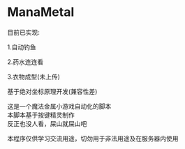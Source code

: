 # ManaMetal
目前已实现:

1.自动钓鱼

2.药水连连看

3.衣物成型(未上传)


基于绝对坐标原理开发(兼容性差)

这是一个魔法金属小游戏自动化的脚本  
本脚本基于按键精灵制作  
反正也没人看，屎山就屎山吧

本程序仅供学习交流用途，切勿用于非法用途及在服务器内使用
